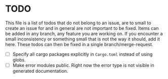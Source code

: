 # TODO

This file is a list of todos that do not belong to an issue, are to small to create an issue for and in general are not important to be fixed.
Items can be added in any branch, any feature you are working on.
If you encounter a small inconsistency or something small that is not the way it should, add it here.
These todos can then be fixed in a single branch/merge-request.

-   [ ] Specify all cargo packages explicitly in `Cargo.toml` instead of using globs.
-   [ ] Make error modules public. Right now the error type is not visible in generated documentation.
